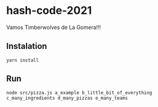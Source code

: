 # hash-code-2021

Vamos Timberwolves de La Gomera!!!

## Instalation

`yarn install`

## Run

`node src/pizza.js a_example b_little_bit_of_everything c_many_ingredients d_many_pizzas e_many_teams`
